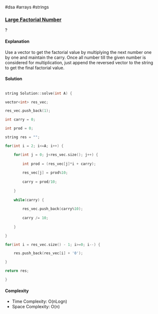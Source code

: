 #dsa #arrays #strings
### [Large Factorial Number](https://www.interviewbit.com/problems/large-factorial/)
? 
#### Explanation

Use a vector to get the factorial value by multiplying the next number one by one and maintain the carry. Once all number till the given number is considered for multiplication, just append the reversed vector to the string to get the final factorial value.

#### Solution

```cpp

string Solution::solve(int A) {

vector<int> res_vec;

res_vec.push_back(1);

int carry = 0;

int prod = 0;

string res = "";

for(int i = 2; i<=A; i++) {

	for(int j = 0; j<res_vec.size(); j++) {
	
		int prod = (res_vec[j]*i + carry);
		
		res_vec[j] = prod%10;
		
		carry = prod/10;
	
	}
	
	while(carry) {
	
		res_vec.push_back(carry%10);
		
		carry /= 10;
	
	}

}

for(int i = res_vec.size() - 1; i>=0; i--) {

	res.push_back(res_vec[i] + '0');

}

return res;

}

```

#### Complexity

- Time Complexity: O(nLogn)
- Space Complexity: O(n)